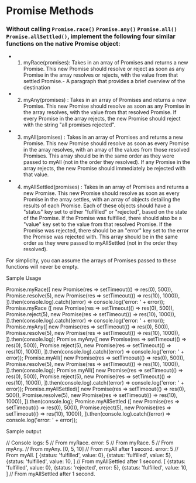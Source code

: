 # Promise Methods

### Without calling `Promise.race()` `Promise.any()` `Promise.all()` `Promise.allSettled()`, implement the following four similar functions on the native Promise object:

- 1. myRace(promises): Takes in an array of Promises and returns a new Promise. This new Promise should resolve or reject as soon as any Promise in the array resolves or rejects, with the value from that settled Promise.- A paragraph that provides a brief overview of the destination
- 2. myAny(promises) : Takes in an array of Promises and returns a new Promise. This new Promise should resolve as soon as any Promise in the array resolves, with the value from that resolved Promise. If every Promise in the array rejects, the new Promise should reject with the string "all promises rejected".

- 3. myAll(promises) : Takes in an array of Promises and returns a new Promise. This new Promise should resolve as soon
as every Promise in the array resolves, with an array of the values from those resolved Promises. This array should be in
the same order as they were passed to myAll (not in the order they resolved). If any Promise in the array rejects, the
new Promise should immediately be rejected with that value.

- 4. myAllSettled(promises) : Takes in an array of Promises and returns a new Promise. This new Promise should resolve as soon as every Promise in the array settles, with an array of objects detailing the results of each Promise. Each of these objects should have a "status" key set to either "fulfilled" or "rejected", based on the state of the Promise. If the Promise was fulfilled, there should also be a "value" key set to the value from that resolved Promise. If the Promise was rejected, there should be an "error" key set to the error the Promise was rejected with. This array should be in the same order as they were passed to myAllSettled (not in the order they resolved).

For simplicity, you can assume the arrays of Promises passed to these functions will never be empty.

Sample Usage

Promise.myRace([
new Promise(res => setTimeout(() => res(0), 500)),
Promise.resolve(5),
new Promise(res => setTimeout(() => res(10), 1000)),
]).then(console.log).catch((error) => console.log('error: ' + error));
Promise.myRace ([
new Promise(res => setTimeout(() => res(0), 500)),
Promise.reject(5),
new Promise(res => setTimeout(() => res(10), 1000)),
]).then(console.log).catch((error) => console.log('error: ' + error));
Promise.myAny([
new Promise(res => setTimeout(() => res(0), 500)),
Promise.resolve(5), new Promise(res => setTimeout(() => res(10), 1000)),
]).then(console.log);
Promise.myAny([
new Promise(res => setTimeout(() => res(0), 500)),
Promise.reject(5),
new Promise(res => setTimeout(() => res(10), 1000)),
]).then(console.log).catch((error) => console.log('error: ' + error));
Promise.myAll([
new Promise(res => setTimeout(() => res(0), 500)),
Promise.resolve(5),
new Promise(res => setTimeout(() => res(10), 1000)),
]).then(console.log);
Promise.myAll([
new Promise(res => setTimeout(() => res(0), 500)),
Promise.reject(5),
new Promise(res => setTimeout(() => res(10), 1000)),
]).then(console.log).catch((error) => console.log('error: ' + error));
Promise.myAllSettled([
new Promise(res => setTimeout(() => res(0), 500)),
Promise.resolve(5),
new Promise(res => setTimeout(() => res(10), 1000)),
]).then(console.log);
Promise.myAllSettled ([
new Promise(res => setTimeout(() => res(0), 500)),
Promise.reject(5),
new Promise(res => setTimeout(() => res(10), 1000)), ]).then(console.log).catch((error) => console.log('error: ' + error));


Sample output

// Console logs:
5 // From myRace.
error: 5 // From myRace.
5 // From myAny. // From myAny.
[0, 5, 10] // From myAll after 1 second. error: 5 // From myAll.
[
{status: 'fulfilled', value: 0},
{status: 'fulfilled', value: 5},
{status: 'fulfilled', value: 10,
] // From myAllSettled after 1 second.
[
{status: 'fulfilled', value: 0},
{status: 'rejected', error: 5},
{status: 'fulfilled', value: 10,
] // From myAllSettled after 1 second.
